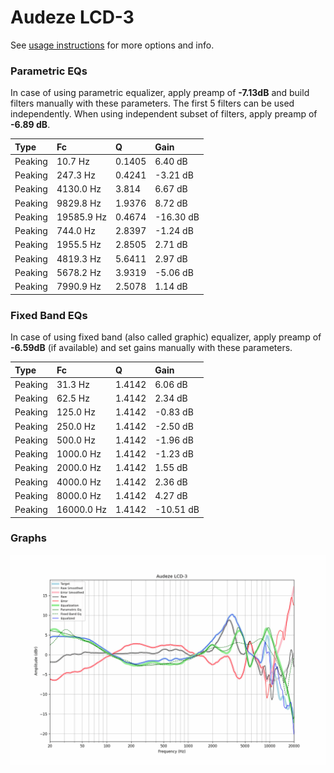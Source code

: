 # Audeze LCD-3
See [usage instructions](https://github.com/jaakkopasanen/AutoEq#usage) for more options and info.

### Parametric EQs
In case of using parametric equalizer, apply preamp of **-7.13dB** and build filters manually
with these parameters. The first 5 filters can be used independently.
When using independent subset of filters, apply preamp of **-6.89 dB**.

| Type    | Fc         |      Q | Gain      |
|:--------|:-----------|:-------|:----------|
| Peaking | 10.7 Hz    | 0.1405 | 6.40 dB   |
| Peaking | 247.3 Hz   | 0.4241 | -3.21 dB  |
| Peaking | 4130.0 Hz  | 3.814  | 6.67 dB   |
| Peaking | 9829.8 Hz  | 1.9376 | 8.72 dB   |
| Peaking | 19585.9 Hz | 0.4674 | -16.30 dB |
| Peaking | 744.0 Hz   | 2.8397 | -1.24 dB  |
| Peaking | 1955.5 Hz  | 2.8505 | 2.71 dB   |
| Peaking | 4819.3 Hz  | 5.6411 | 2.97 dB   |
| Peaking | 5678.2 Hz  | 3.9319 | -5.06 dB  |
| Peaking | 7990.9 Hz  | 2.5078 | 1.14 dB   |

### Fixed Band EQs
In case of using fixed band (also called graphic) equalizer, apply preamp of **-6.59dB**
(if available) and set gains manually with these parameters.

| Type    | Fc         |      Q | Gain      |
|:--------|:-----------|:-------|:----------|
| Peaking | 31.3 Hz    | 1.4142 | 6.06 dB   |
| Peaking | 62.5 Hz    | 1.4142 | 2.34 dB   |
| Peaking | 125.0 Hz   | 1.4142 | -0.83 dB  |
| Peaking | 250.0 Hz   | 1.4142 | -2.50 dB  |
| Peaking | 500.0 Hz   | 1.4142 | -1.96 dB  |
| Peaking | 1000.0 Hz  | 1.4142 | -1.23 dB  |
| Peaking | 2000.0 Hz  | 1.4142 | 1.55 dB   |
| Peaking | 4000.0 Hz  | 1.4142 | 2.36 dB   |
| Peaking | 8000.0 Hz  | 1.4142 | 4.27 dB   |
| Peaking | 16000.0 Hz | 1.4142 | -10.51 dB |

### Graphs
![](./Audeze%20LCD-3.png)